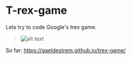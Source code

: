 
# T-rex-game
Lets try to code Google's trex game. 
>
> ![alt text](http://i.imgur.com/9oO7aQ9.gif "Source Gif")
>

So far: https://gaeldestrem.github.io/trex-game/
